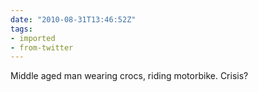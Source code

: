 ```yaml
---
date: "2010-08-31T13:46:52Z"
tags:
- imported
- from-twitter
---
```

Middle aged man wearing crocs, riding motorbike. Crisis?
